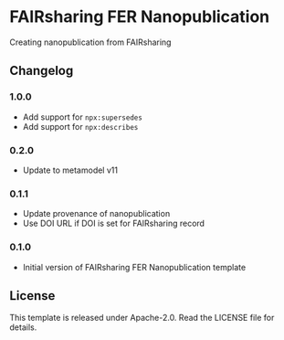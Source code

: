 # FAIRsharing FER Nanopublication

Creating nanopublication from FAIRsharing

## Changelog

### 1.0.0

- Add support for `npx:supersedes`
- Add support for `npx:describes`

### 0.2.0

- Update to metamodel v11

### 0.1.1

- Update provenance of nanopublication
- Use DOI URL if DOI is set for FAIRsharing record

### 0.1.0

- Initial version of FAIRsharing FER Nanopublication template

## License

This template is released under Apache-2.0. Read the LICENSE file for details.
